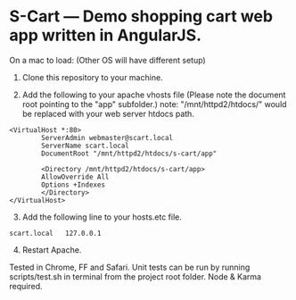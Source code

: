 # S-Cart — Demo shopping cart web app written in AngularJS.

On a mac to load: (Other OS will have different setup)

1. Clone this repository to your machine.

2. Add the following to your apache vhosts file (Please note the document root pointing to the "app" subfolder.)
note: "/mnt/httpd2/htdocs/" would be replaced with your web server htdocs path. 


```
<VirtualHost *:80>
        ServerAdmin webmaster@scart.local
        ServerName scart.local
        DocumentRoot "/mnt/httpd2/htdocs/s-cart/app" 

        <Directory /mnt/httpd2/htdocs/s-cart/app>
        AllowOverride All
        Options +Indexes
        </Directory>
</VirtualHost>  
```

3. Add the following line to your hosts.etc file. 

```
scart.local   127.0.0.1
```

4. Restart Apache.


Tested in Chrome, FF and Safari. 
Unit tests can be run by running scripts/test.sh in terminal from the project root folder. Node & Karma required.